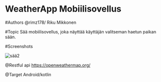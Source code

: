 # WeatherApp Mobiilisovellus

#Authors
@rimz178/ Riku Mikkonen

#Topic
 Sää mobiilisovellus, joka näyttää käyttäjän valitseman haetun paikan sään.
 
 #Screenshots
 
![sää2](https://user-images.githubusercontent.com/62377839/191924081-e80cda19-2173-42e7-9e26-ab9c09d6890f.png)

 
 @Restful api
 https://openweathermap.org/
 
 
 @Target 
 Android/kotlin
